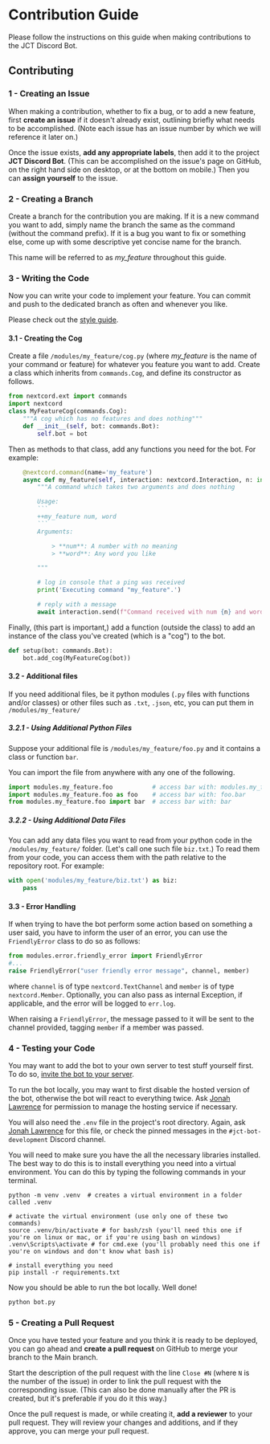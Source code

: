 # Contribution Guide

Please follow the instructions on this guide when making contributions to the JCT Discord Bot.

## Contributing

### 1 - Creating an Issue

When making a contribution, whether to fix a bug, or to add a new feature, first **create an issue** if it doesn't already exist, outlining briefly what needs to be accomplished. (Note each issue has an issue number by which we will reference it later on.)

Once the issue exists, **add any appropriate labels**, then add it to the project **JCT Discord Bot**. (This can be accomplished on the issue's page on GitHub, on the right hand side on desktop, or at the bottom on mobile.) Then you can **assign yourself** to the issue.

### 2 - Creating a Branch

Create a branch for the contribution you are making. If it is a new command you want to add, simply name the branch the same as the command (without the command prefix). If it is a bug you want to fix or something else, come up with some descriptive yet concise name for the branch.

This name will be referred to as _my_feature_ throughout this guide.

### 3 - Writing the Code

Now you can write your code to implement your feature. You can commit and push to the dedicated branch as often and whenever you like.

Please check out the [style guide](style_guide.md).

#### 3.1 - Creating the Cog

Create a file `/modules/my_feature/cog.py` (where _my_feature_ is the name of your command or feature) for whatever you feature you want to add. Create a class which inherits from `commands.Cog`, and define its constructor as follows.

```py
from nextcord.ext import commands
import nextcord
class MyFeatureCog(commands.Cog):
	"""A cog which has no features and does nothing"""
	def __init__(self, bot: commands.Bot):
		self.bot = bot
```

Then as methods to that class, add any functions you need for the bot. For example:

````py
	@nextcord.command(name='my_feature')
	async def my_feature(self, interaction: nextcord.Interaction, n: int, word: str):
		"""A command which takes two arguments and does nothing

		Usage:
		```
		++my_feature num, word
		```
		Arguments:

			> **num**: A number with no meaning
			> **word**: Any word you like

		"""

		# log in console that a ping was received
		print('Executing command "my_feature".')

		# reply with a message
		await interaction.send(f"Command received with num {n} and word {word}.")
````

Finally, (this part is important,) add a function (outside the class) to add an instance of the class you've created (which is a "cog") to the bot.

```py
def setup(bot: commands.Bot):
	bot.add_cog(MyFeatureCog(bot))
```

#### 3.2 - Additional files

If you need additional files, be it python modules (`.py` files with functions and/or classes) or other files such as `.txt`, `.json`, etc, you can put them in `/modules/my_feature/`

##### 3.2.1 - Using Additional Python Files

Suppose your additional file is `/modules/my_feature/foo.py` and it contains a class or function `bar`.

You can import the file from anywhere with any one of the following.

```py
import modules.my_feature.foo           # access bar with: modules.my_feature.foo.bar
import modules.my_feature.foo as foo    # access bar with: foo.bar
from modules.my_feature.foo import bar  # access bar with: bar
```

##### 3.2.2 - Using Additional Data Files

You can add any data files you want to read from your python code in the `/modules/my_feature/` folder. (Let's call one such file `biz.txt`.) To read them from your code, you can access them with the path relative to the repository root. For example:

```py
with open('modules/my_feature/biz.txt') as biz:
	pass
```

#### 3.3 - Error Handling

If when trying to have the bot perform some action based on something a user said, you have to inform the user of an error, you can use the `FriendlyError` class to do so as follows:

```py
from modules.error.friendly_error import FriendlyError
#...
raise FriendlyError("user friendly error message", channel, member)
```

where `channel` is of type `nextcord.TextChannel` and `member` is of type `nextcord.Member`. Optionally, you can also pass as internal Exception, if applicable, and the error will be logged to `err.log`.

When raising a `FriendlyError`, the message passed to it will be sent to the channel provided, tagging `member` if a member was passed.

### 4 - Testing your Code

You may want to add the bot to your own server to test stuff yourself first. To do so, [invite the bot to your server](https://discord.com/api/oauth2/authorize?client_id=796039233789100053&permissions=8&scope=bot).

To run the bot locally, you may want to first disable the hosted version of the bot, otherwise the bot will react to everything twice. Ask [Jonah Lawrence](https://github.com/DenverCoder1) for permission to manage the hosting service if necessary.

You will also need the `.env` file in the project's root directory. Again, ask [Jonah Lawrence](https://github.com/DenverCoder1) for this file, or check the pinned messages in the `#jct-bot-development` Discord channel.

You will need to make sure you have the all the necessary libraries installed. The best way to do this is to install everything you need into a virtual environment. You can do this by typing the following commands in your terminal.

```
python -m venv .venv  # creates a virtual environment in a folder called .venv

# activate the virtual environment (use only one of these two commands)
source .venv/bin/activate # for bash/zsh (you'll need this one if you're on linux or mac, or if you're using bash on windows)
.venv\Scripts\activate # for cmd.exe (you'll probably need this one if you're on windows and don't know what bash is)

# install everything you need
pip install -r requirements.txt
```

Now you should be able to run the bot locally. Well done!
```sh
python bot.py
```

### 5 - Creating a Pull Request

Once you have tested your feature and you think it is ready to be deployed, you can go ahead and **create a pull request** on GitHub to merge your branch to the Main branch.

Start the description of the pull request with the line `Close #N` (where `N` is the number of the issue) in order to link the pull request with the corresponding issue. (This can also be done manually after the PR is created, but it's preferable if you do it this way.)

Once the pull request is made, or while creating it, **add a reviewer** to your pull request. They will review your changes and additions, and if they approve, you can merge your pull request.
